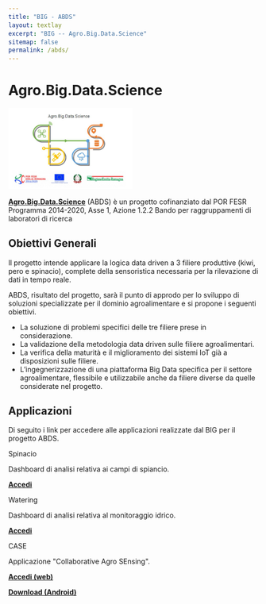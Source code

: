 ```yaml
---
title: "BIG - ABDS"
layout: textlay
excerpt: "BIG -- Agro.Big.Data.Science"
sitemap: false
permalink: /abds/
---
```


# Agro.Big.Data.Science

<img src="/images/projects/logoABDS.png" width="250">

<a href="http://agrobigdatascience.it/"><strong>Agro.Big.Data.Science</strong></a> (ABDS) è un progetto cofinanziato dal POR FESR Programma 2014-2020, Asse 1, Azione 1.2.2 Bando per raggruppamenti di laboratori di ricerca

## Obiettivi Generali

Il progetto intende applicare la logica data driven a 3 filiere produttive (kiwi, pero e spinacio), complete della sensoristica necessaria per la rilevazione di dati in tempo reale.

ABDS, risultato del progetto, sarà il punto di approdo per lo sviluppo di soluzioni specializzate per il dominio agroalimentare e si propone i seguenti obiettivi.

<ul>
<li>La soluzione di problemi specifici delle tre filiere prese in considerazione.</li>
<li>La validazione della metodologia data driven sulle filiere agroalimentari.</li>
<li>La verifica della maturità e il miglioramento dei sistemi IoT già a disposizioni sulle filiere.</li>
<li>L’ingegnerizzazione di una piattaforma Big Data specifica per il settore agroalimentare, flessibile e utilizzabile anche da filiere diverse da quelle considerate nel progetto.</li>
</ul>

## Applicazioni

Di seguito i link per accedere alle applicazioni realizzate dal BIG per il progetto ABDS.

<div class="row app-card">
 <div class="col-sm-3 d-flex align-items-stretch">
  <div class="well">
   <pubtit>Spinacio</pubtit>
   <p>Dashboard di analisi relativa ai campi di spiancio.</p>
   <p><strong><a href="https://semantic.csr.unibo.it/abds/">Accedi</a></strong></p>
  </div>
 </div>
 <div class="col-sm-3 d-flex align-items-stretch">
  <div class="well">
   <pubtit>Watering</pubtit>
   <p>Dashboard di analisi relativa al monitoraggio idrico.</p>
   <p><strong><a href="https://big.csr.unibo.it/projects/watering/">Accedi</a></strong></p>
  </div>
 </div>
 <div class="col-sm-3 d-flex align-items-stretch">
  <div class="well">
   <pubtit>CASE</pubtit>
   <p>Applicazione "Collaborative Agro SEnsing".</p>
   <p><strong><a href="https://semantic.csr.unibo.it/case">Accedi (web)</a></strong></p>
   <p><strong><a href="http://semantic.csr.unibo.it/CASE/downloads/case-app_0_0_2.apk">Download (Android)</a></strong></p>
  </div>
 </div>
</div>
